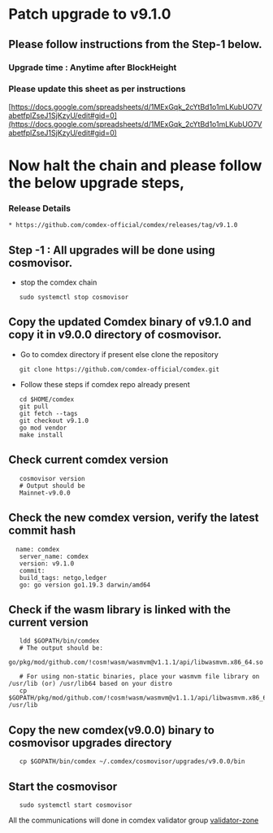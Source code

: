 # Patch upgrade to v9.1.0

## Please follow instructions from the Step-1 below.

### Upgrade time : Anytime after BlockHeight

### Please update this sheet as per instructions

   [https://docs.google.com/spreadsheets/d/1MExGqk_2cYtBd1o1mLKubUO7VabetfplZseJ1SjKzyU/edit#gid=0](https://docs.google.com/spreadsheets/d/1MExGqk_2cYtBd1o1mLKubUO7VabetfplZseJ1SjKzyU/edit#gid=0)
    
# Now halt the chain and please follow the below upgrade steps, 

### Release Details
    * https://github.com/comdex-official/comdex/releases/tag/v9.1.0
    
## Step -1 : All upgrades will be done using cosmovisor.

* stop the comdex chain

```shell
   sudo systemctl stop cosmovisor
```

## Copy the updated Comdex binary of v9.1.0 and copy it in v9.0.0 directory of cosmovisor.

* Go to comdex directory if present else clone the repository

```shell
   git clone https://github.com/comdex-official/comdex.git
```

* Follow these steps if comdex repo already present

```shell
   cd $HOME/comdex
   git pull
   git fetch --tags
   git checkout v9.1.0
   go mod vendor
   make install
```

## Check current comdex version
```shell
   cosmovisor version
   # Output should be
   Mainnet-v9.0.0
```

## Check the new comdex version, verify the latest commit hash

```shell
  name: comdex
   server_name: comdex
   version: v9.1.0
   commit: 
   build_tags: netgo,ledger
   go: go version go1.19.3 darwin/amd64

```

## Check if the wasm library is linked with the current version 

```shell
   ldd $GOPATH/bin/comdex
   # The output should be:
   go/pkg/mod/github.com/!cosm!wasm/wasmvm@v1.1.1/api/libwasmvm.x86_64.so

   # For using non-static binaries, place your wasmvm file library on /usr/lib (or) /usr/lib64 based on your distro
   cp $GOPATH/pkg/mod/github.com/!cosm!wasm/wasmvm@v1.1.1/api/libwasmvm.x86_64.so /usr/lib
```


## Copy the new comdex(v9.0.0) binary to cosmovisor upgrades directory

```shell
   cp $GOPATH/bin/comdex ~/.comdex/cosmovisor/upgrades/v9.0.0/bin
```

## Start the cosmovisor

```shell
   sudo systemctl start cosmovisor
```

All the communications will done in comdex validator group [validator-zone](https://discord.com/channels/890929797318967416/891998323416907786)
